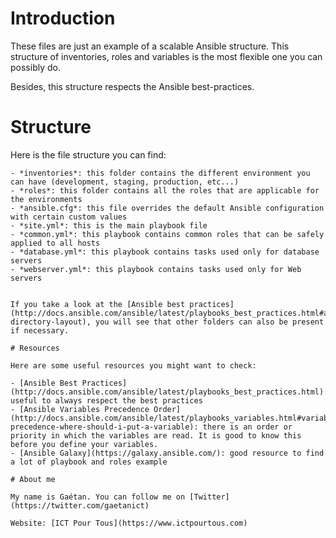 # Introduction
These files are just an example of a scalable Ansible structure. This structure of inventories, roles and variables is the most flexible one you can possibly do.

Besides, this structure respects the Ansible best-practices.


# Structure

Here is the file structure you can find:

```
- *inventories*: this folder contains the different environment you can have (development, staging, production, etc...)
- *roles*: this folder contains all the roles that are applicable for the environments
- *ansible.cfg*: this file overrides the default Ansible configuration with certain custom values
- *site.yml*: this is the main playbook file
- *common.yml*: this playbook contains common roles that can be safely applied to all hosts
- *database.yml*: this playbook contains tasks used only for database servers
- *webserver.yml*: this playbook contains tasks used only for Web servers


If you take a look at the [Ansible best practices](http://docs.ansible.com/ansible/latest/playbooks_best_practices.html#alternative-directory-layout), you will see that other folders can also be present if necessary.

# Resources

Here are some useful resources you might want to check:

- [Ansible Best Practices](http://docs.ansible.com/ansible/latest/playbooks_best_practices.html): useful to always respect the best practices
- [Ansible Variables Precedence Order](http://docs.ansible.com/ansible/latest/playbooks_variables.html#variable-precedence-where-should-i-put-a-variable): there is an order or priority in which the variables are read. It is good to know this before you define your variables.
- [Ansible Galaxy](https://galaxy.ansible.com/): good resource to find a lot of playbook and roles example

# About me

My name is Gaétan. You can follow me on [Twitter](https://twitter.com/gaetanict)

Website: [ICT Pour Tous](https://www.ictpourtous.com)
